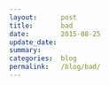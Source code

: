 ```yaml
---
layout:      post
title:       bad
date:        2015-08-25
update_date: 
summary:     
categories:  blog
permalink:   /blog/bad/
---
```


